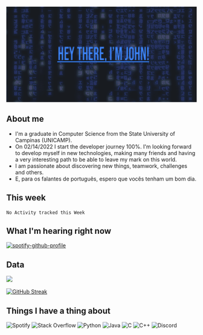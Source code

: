 ![](https://github.com/jgfpedra/jgfpedra/blob/main/assets/banner.gif)

## About me

<ul>
  <li>I'm a graduate in Computer Science from the State University of Campinas (UNICAMP).</li>
  <li> On 02/14/2022 I start the developer journey 100%. I'm looking forward to develop myself in new technologies, making many friends and having a very interesting path to be able to leave my mark on this world.</li>
  <li> I am passionate about discovering new things, teamwork, challenges and others.</li>
  <li> E, para os falantes de portuguẽs, espero que vocês tenham um bom dia.</li>
</ul>

## This week
<!--START_SECTION:waka-->
```text
No Activity tracked this Week
```
<!--END_SECTION:waka-->

## What I'm hearing right now
[![spotify-github-profile](https://spotify-github-profile.vercel.app/api/view?uid=joaogfp07&cover_image=true&theme=natemoo-re&bar_color=53b14f&bar_color_cover=false)](https://github.com/kittinan/spotify-github-profile) <!--https://github.com/kittinan/spotify-github-profile****--> 

## Data

<img height="180em" src="https://github-readme-stats.vercel.app/api?username=jgfpedra&show_icons=true&hide_border=true&&count_private=true&include_all_commits=true" />

[![GitHub Streak](https://github-readme-streak-stats.herokuapp.com/?user=jgfpedra&theme=default)](https://git.io/streak-stats)

## Things I have a thing about
![Spotify](https://img.shields.io/badge/Spotify-1ED760?style=for-the-badge&logo=spotify&logoColor=white)
![Stack Overflow](https://img.shields.io/badge/-Stackoverflow-FE7A16?style=for-the-badge&logo=stack-overflow&logoColor=white)
![Python](https://img.shields.io/badge/python-3670A0?style=for-the-badge&logo=python&logoColor=ffdd54)
![Java](https://img.shields.io/badge/java-%23ED8B00.svg?style=for-the-badge&logo=java&logoColor=white)
![C](https://img.shields.io/badge/c-%2300599C.svg?style=for-the-badge&logo=c&logoColor=white)
![C++](https://img.shields.io/badge/c++-%2300599C.svg?style=for-the-badge&logo=c%2B%2B&logoColor=white)
![Discord](https://img.shields.io/badge/%3CServer%3E-%237289DA.svg?style=for-the-badge&logo=discord&logoColor=white)
